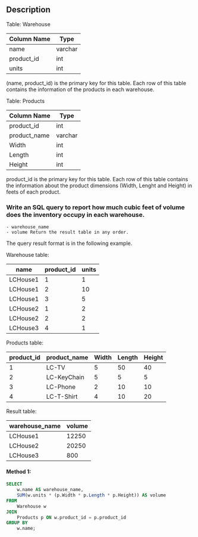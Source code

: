 ## Description

Table: Warehouse

| Column Name | Type    |
| ----------- | ------- |
| name        | varchar |
| product_id  | int     |
| units       | int     |

(name, product_id) is the primary key for this table.
Each row of this table contains the information of the products in each warehouse.

Table: Products

| Column Name  | Type    |
| ------------ | ------- |
| product_id   | int     |
| product_name | varchar |
| Width        | int     |
| Length       | int     |
| Height       | int     |

product_id is the primary key for this table.
Each row of this table contains the information about the product dimensions (Width, Lenght and Height) in feets of each product.

### Write an SQL query to report how much cubic feet of volume does the inventory occupy in each warehouse.

    - warehouse_name
    - volume Return the result table in any order.

The query result format is in the following example.

Warehouse table:

| name     | product_id | units |
| -------- | ---------- | ----- |
| LCHouse1 | 1          | 1     |
| LCHouse1 | 2          | 10    |
| LCHouse1 | 3          | 5     |
| LCHouse2 | 1          | 2     |
| LCHouse2 | 2          | 2     |
| LCHouse3 | 4          | 1     |

Products table:

| product_id | product_name | Width | Length | Height |
| ---------- | ------------ | ----- | ------ | ------ |
| 1          | LC-TV        | 5     | 50     | 40     |
| 2          | LC-KeyChain  | 5     | 5      | 5      |
| 3          | LC-Phone     | 2     | 10     | 10     |
| 4          | LC-T-Shirt   | 4     | 10     | 20     |

Result table:

| warehouse_name | volume |
| -------------- | ------ |
| LCHouse1       | 12250  |
| LCHouse2       | 20250  |
| LCHouse3       | 800    |

#### Method 1:

```sql
SELECT
    w.name AS warehouse_name,
    SUM(w.units * (p.Width * p.Length * p.Height)) AS volume
FROM
    Warehouse w
JOIN
    Products p ON w.product_id = p.product_id
GROUP BY
    w.name;
```
